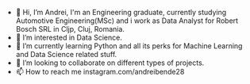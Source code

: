 - 👋 Hi, I’m Andrei, I'm an Engineering graduate, currently studying Automotive Engineering(MSc) and i work as Data Analyst for Robert Bosch SRL in Cljp, Cluj, Romania.
- 👀 I’m interested in Data Science.
- 🌱 I’m currently learning Python and all its perks for Machine Learning and Data Science related stuff.
- 💞️ I’m looking to collaborate on different types of projects.
- 📫 How to reach me instagram.com/andreibende28

<!---
echoWzZ/echoWzZ is a ✨ special ✨ repository because its `README.md` (this file) appears on your GitHub profile.
You can click the Preview link to take a look at your changes.
--->
